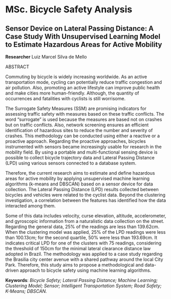 # MSc. Bicycle Safety Analysis
## Sensor Device on Lateral Passing Distance: A Case Study With Unsupervised Learning Model to Estimate Hazardous Areas for Active Mobility

**Researcher** Luiz Marcel Silva de Mello

ABSTRACT

Commuting by bicycle is widely increasing worldwide. As an active transportation mode, cycling can potentially reduce traffic congestion and air pollution. Also, promoting an active lifestyle can improve public health and make cities more human-friendly. Although, the quantity of occurrences and fatalities with cyclists is still worrisome.

The Surrogate Safety Measures (SSM) are promising indicators for assessing traffic safety with measures based on these traffic conflicts. The word “surrogate” is used because the measures are based not on crashes but on traffic conflicts. Also, network screening ensures an efficient identification of hazardous sites to reduce the number and severity of crashes. This methodology can be conducted using either a reactive or a proactive approach. Regarding the proactive approaches, bicycles instrumented with sensors became increasingly usable for research in the mobility field. By using a portable and multi-functional sensing device is possible to collect bicycle trajectory data and Lateral Passing Distance (LPD) using various sensors connected to a database system.

Therefore, the current research aims to estimate and define hazardous areas for active mobility by applying unsupervised machine learning algorithms (k-means and DBSCAN) based on a sensor device for data collection. The Lateral Passing Distance (LPD) results collected between bicycles and vehicles were related to the cyclist data. Beyond the clustering investigation, a correlation between the features has identified how the data interacted among them.

Some of this data includes velocity, curse elevation, altitude, accelerometer, and gyroscopic information from a naturalistic data collection on the street. Regarding the general data, 25% of the readings are less than 139.62cm. When the clustering model was applied, 25% of the LPD readings were less than 100.13cm; for the second quartile, 50% were less than 193.69cm. It indicates critical LPD for one of the clusters with 75 readings, considering the threshold of 150cm for the minimal lateral clearance distance law adopted in Brazil. The methodology was applied to a case study regarding the Brasilia city center avenue with a shared pathway around the local City Park. Therefore, this study aims to propose a methodological and data-driven approach to bicycle safety using machine learning algorithms.

**Keywords**: *Bicycle Safety; Lateral Passing Distance; Machine Learning; Clustering Model; Sensor; Intelligent Transportation System; Road Safety; K-Means; DBSCAN.*
